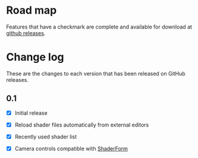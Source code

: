 # Road map
Features that have a checkmark are complete and available for
download at [github releases](https://github.com/danielscherzer/ShaderForm2/releases).


# Change log
These are the changes to each version that has been released on GitHub releases.


## 0.1
- [x] Initial release
- [x] Reload shader files automatically from external editors
- [x] Recently used shader list
- [x] Camera controls compatible with [ShaderForm](https://github.com/danielscherzer/ShaderForm)

